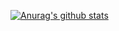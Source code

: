 

[![Anurag's github stats](https://github-readme-stats.vercel.app/api?username=jiekeith&show_icons=true&theme=cobalt)](https://github.com/anuraghazra/github-readme-stats)

